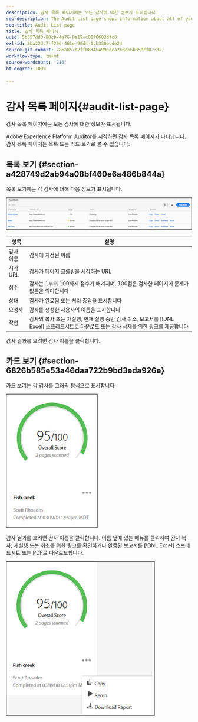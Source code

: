```yaml
---
description: 감사 목록 페이지에는 모든 감사에 대한 정보가 표시됩니다.
seo-description: The Audit List page shows information about all of your audits.
seo-title: Audit List page
title: 감사 목록 페이지
uuid: 5b357dd3-80cb-4a76-8a19-c01f0603dfc0
exl-id: 2ba22dc7-f296-461e-90d4-1cb330bcde24
source-git-commit: 286a857b2ff08345499edca2e0eb6b35ecf02332
workflow-type: tm+mt
source-wordcount: '216'
ht-degree: 100%

---
```


# 감사 목록 페이지{#audit-list-page}

감사 목록 페이지에는 모든 감사에 대한 정보가 표시됩니다.

Adobe Experience Platform Auditor를 시작하면 감사 목록 페이지가 나타납니다. 감사 목록 페이지는 목록 또는 카드 보기로 볼 수 있습니다.

## 목록 보기 {#section-a428749d2ab94a08bf460e6a486b844a}

목록 보기에는 각 감사에 대해 다음 정보가 표시됩니다.

![](assets/audit-list.png)

| 항목 | 설명 |
|---|---|
| 감사 이름 | 감사에 지정된 이름 |
| 시작 URL | 감사가 페이지 크롤링을 시작하는 URL |
| 점수 | 감사는 1부터 100까지 점수가 매겨지며, 100점은 검사한 페이지에 문제가 없음을 의미합니다 |
| 상태 | 감사가 완료됨 또는 처리 중임을 표시합니다 |
| 요청자 | 감사를 생성한 사용자의 이름을 표시합니다 |
| 작업 | 감사의 복사 또는 재실행, 현재 실행 중인 감사 취소, 보고서를 [!DNL Excel] 스프레드시트로 다운로드 또는 감사 삭제를 위한 링크를 제공합니다 |

감사 결과를 보려면 감사 이름을 클릭합니다.

## 카드 보기 {#section-6826b585e53a46daa722b9bd3eda926e}

카드 보기는 각 감사를 그래픽 형식으로 표시합니다.

![](assets/card.png)

감사 결과를 보려면 감사 이름을 클릭합니다. 이름 옆에 있는 메뉴를 클릭하여 감사 복사, 재실행 또는 취소를 위한 링크를 확인하거나 완료된 보고서를 [!DNL Excel] 스프레드시트 또는 PDF로 다운로드합니다.

![](assets/card-menu.png)
